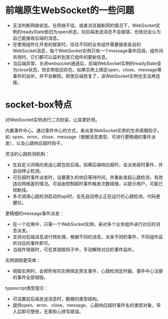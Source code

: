 # 前端原生WebSocket的一些问题

+ 无法判断网络状态。在网络不佳，或者浏览器断网的情况下，WebSocket实例的readyState依旧为open状态，向后端发送消息不会报错，也依旧会认为自己能接收后端的消息。
+ 在使用组件化开发的框架时，往往不同的业务组件需要接收各自的WebSocket消息，每个WebSocket实例只有一个message事件回调，组件间共用时，它们都可以监听到其它组件的更新信息。
+ 当后端异常，关闭websocket通道后，前端WebSocket实例的readyState变为close状态，但实例依旧存在。如果实例上绑定open、close、message等事件的监听，并不会解除。即使后端恢复了，该WebSocket实例也无法再连接。

# socket-box特点

对WebSocket实例进行二次封装，让其更好用。

内置事件中心，通过事件中心的方式，来派发WebSocket实例的生命周期钩子，如: open、error、close、message（根据消息类型，可进行更精细的事件派发），以及心跳响应超时钩子。

灵活的心跳检测机制：
+ 在自定义间隔内发送心跳包给后端，如果后端响应超时，会派发超时事件，并自动停止检测。
+ 可在超时事件派发时，设置更久的响应等待时间，并重新发起心跳检测，有效适应网络差的情况。可自由控制超时事件触发次数阈值，以提示用户，可能已经断线。
+ 多次调用心跳检测启动的api时，会先自动停止正在运行的心跳检测，代码更健壮。

更精细的message事件派发：
+ 在一个应用中，只需一个WebSocket实例，来对多个业务组件进行对应的消息派发。
+ 支持对后端消息进行预处理，根据不同的消息，派发不同的事件，不同组件监听对应的事件即可。
+ 当组件销毁时，可在其销毁钩子中，手动解除对应的事件监听。

实例销毁更简单：
+ 销毁实例时，会把所有的实例绑定原生事件、心跳检测定时器、事件中心注册的事件全部销毁。

typescript类型提示：
+ 可设置前后端发送消息时，数据的类型结构。
+ 提供open、error、close、message、心跳响应超时事件名的类型对象，导入后即可使用，无需担心拼写错误。




